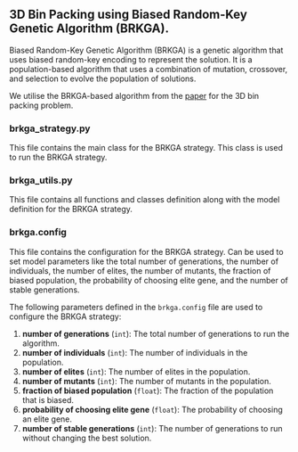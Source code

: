 ## 3D Bin Packing using Biased Random-Key Genetic Algorithm (BRKGA).

Biased Random-Key Genetic Algorithm (BRKGA) is a genetic algorithm that uses biased random-key encoding to represent the solution. It is a population-based algorithm that uses a combination of mutation, crossover, and selection to evolve the population of solutions.

We utilise the BRKGA-based algorithm from the [paper](https://www.sciencedirect.com/science/article/pii/S0925527313001837) for the 3D bin packing problem.



### brkga_strategy.py

This file contains the main class for the BRKGA strategy. This class is used to run the BRKGA strategy.

### brkga_utils.py

This file contains all functions and classes definition along with the model definition for the BRKGA strategy.

### brkga.config

This file contains the configuration for the BRKGA strategy. Can be used to set model parameters like the total number of generations, the number of individuals, the number of elites, the number of mutants, the fraction of biased population, the probability of choosing elite gene, and the number of stable generations.

The following parameters defined in the `brkga.config` file are used to configure the BRKGA strategy:
1. **number of generations** (`int`): The total number of generations to run the algorithm.
2. **number of individuals** (`int`): The number of individuals in the population.
3. **number of elites** (`int`): The number of elites in the population.
4. **number of mutants** (`int`): The number of mutants in the population.
5. **fraction of biased population** (`float`): The fraction of the population that is biased.
6. **probability of choosing elite gene** (`float`): The probability of choosing an elite gene.
7. **number of stable generations** (`int`): The number of generations to run without changing the best solution.
